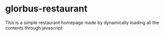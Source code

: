 # glorbus-restaurant
This is a simple restaurant homepage made by dynamically loading all the contents through javascript
